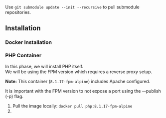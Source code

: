 #

Use `git submodule update --init --recursive` to pull submodule repositories.

## Installation

### Docker Installation


### PHP Container
In this phase, we will install PHP itself.  
We will be using the FPM version which requires a reverse proxy setup.  

**Note:** This container (`8.1.17-fpm-alpine`) includes Apache configured.

It is important with the FPM version to not expose a port using the --publish (-p) flag.

1. Pull the image locally: `docker pull php:8.1.17-fpm-alpine`
2. 


